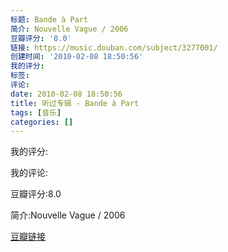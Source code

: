 ```yaml
---
标题: Bande à Part
简介: Nouvelle Vague / 2006
豆瓣评分: '8.0'
链接: https://music.douban.com/subject/3277001/
创建时间: '2010-02-08 18:50:56'
我的评分:
标签:
评论:
date: 2010-02-08 18:50:56
title: 听过专辑 - Bande à Part
tags: [音乐]
categories: []
---
```


我的评分:

我的评论:

豆瓣评分:8.0

简介:Nouvelle Vague / 2006

[豆瓣链接](https://music.douban.com/subject/3277001/)

